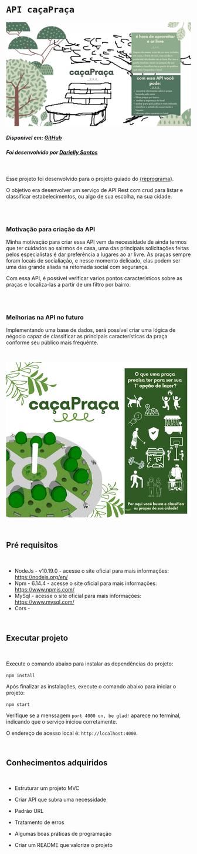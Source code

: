 # `API caçaPraça`

![apresentação da API](assets/caca-praca.jpeg)

##### Disponível em: [GitHub](https://github.com/Dariellysantos/On14-TodasEmTech-s11-Revisao-API/tree/darielly/para_o_lar)

##### Foi desenvolvido por [Darielly Santos](https://www.linkedin.com/in/darielly-santos/)

<br>

Esse projeto foi desenvolvido para o projeto guiado do [{reprograma}](https://reprograma.com.br/).

O objetivo era desenvolver um serviço de API Rest com crud para listar e classificar estabelecimentos, ou algo de sua escolha, na sua cidade.

<br><br>

### Motivação para criação da API

Minha motivação para criar essa API vem da necessidade de ainda termos que ter cuidados ao sairmos de casa, uma das principais solicitações feitas pelos especialistas é dar preferência a lugares ao ar livre.
As praças sempre foram locais de socialiação, e nesse momento delicado, elas podem ser uma das grande aliada na retomada social com segurança.

Com essa API, é possivel verificar varios pontos característicos sobre as praças e localiza-las a partir de um filtro por bairro.

<br><br>

### Melhorias na API no futuro

Implementando uma base de dados, será possível criar uma lógica de négocio capaz de classificar as principais características da praça conforme seu público mais frequênte.

<br>

![apresentação da API](assets/busca-praca.png)

<br>

## Pré requisitos

<br>

- NodeJs - v10.19.0 - acesse o site oficial para mais informações: https://nodejs.org/en/
- Npm - 6.14.4 - acesse o site oficial para mais informações: https://www.npmjs.com/
- MySql - acesse o site oficial para mais informações: https://www.mysql.com/
- Cors -

<br>

## Executar projeto

<br>

Execute o comando abaixo para instalar as dependências do projeto:

`npm install`

Após finalizar as instalações, execute o comando abaixo para iniciar o projeto:

`npm start`

Verifique se a menssagem `port 4000 on, be glad!` aparece no terminal, indicando que o serviço iniciou corretamente.

O endereço de acesso local é: `http://localhost:4000`.

<br>

## Conhecimentos adquiridos

<br>

- Estruturar um projeto MVC

- Criar API que subra uma necessidade

- Padrão URL

- Tratamento de erros

- Algumas boas práticas de programação

- Criar um README que valorize o projeto

<br>

